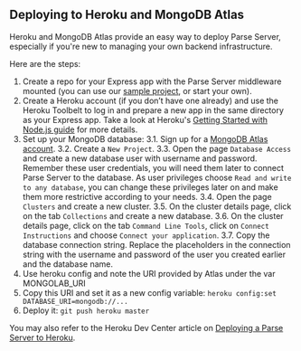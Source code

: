 ## Deploying to Heroku and MongoDB Atlas

Heroku and MongoDB Atlas provide an easy way to deploy Parse Server, especially if you're new to managing your own backend infrastructure.

Here are the steps:

1. Create a repo for your Express app with the Parse Server middleware mounted (you can use our [sample project](https://github.com/parse-community/parse-server-example), or start your own).
2. Create a Heroku account (if you don’t have one already) and use the Heroku Toolbelt to log in and prepare a new app in the same directory as your Express app. Take a look at Heroku's [Getting Started with Node.js guide](https://devcenter.heroku.com/articles/getting-started-with-nodejs#introduction) for more details.
3. Set up your MongoDB database:
  3.1. Sign up for a [MongoDB Atlas account](https://www.mongodb.com/cloud/atlas).
  3.2. Create a `New Project`.
  3.3. Open the page `Database Access` and create a new database user with username and password. Remember these user credentials, you will need them later to connect Parse Server to the database. As user privileges choose `Read and write to any database`, you can change these privileges later on and make them more restrictive according to your needs.
  3.4. Open the page `Clusters` and create a new cluster.
  3.5. On the cluster details page, click on the tab `Collections` and create a new database.
  3.6. On the cluster details page, click on the tab `Command Line Tools`, click on `Connect Instructions` and choose `Connect your application`.
  3.7. Copy the database connection string. Replace the placeholders in the connection string with the username and password of the user you created earlier and the database name.
4. Use heroku config and note the URI provided by Atlas under the var MONGOLAB_URI
5. Copy this URI and set it as a new config variable: `heroku config:set DATABASE_URI=mongodb://...`
6. Deploy it: `git push heroku master`

You may also refer to the Heroku Dev Center article on [Deploying a Parse Server to Heroku](https://devcenter.heroku.com/articles/deploying-a-parse-server-to-heroku).

